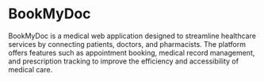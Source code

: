 
# BookMyDoc
BookMyDoc is a medical web application designed to streamline healthcare services by connecting patients, doctors, and pharmacists. The platform offers features such as appointment booking, medical record management, and prescription tracking to improve the efficiency and accessibility of medical care.
